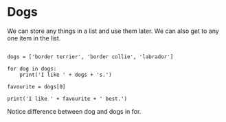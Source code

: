 ---
---

# Dogs

We can store any things in a list and use them later. We can also get to any one item in the list.

~~~

dogs = ['border terrier', 'border collie', 'labrador']

for dog in dogs:
    print('I like ' + dogs + 's.')

favourite = dogs[0]

print('I like ' + favourite + ' best.')

~~~

Notice difference between dog and dogs in for.
